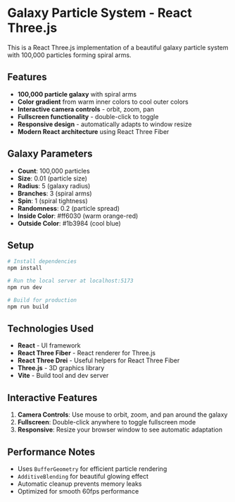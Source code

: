 # Galaxy Particle System - React Three.js

This is a React Three.js implementation of a beautiful galaxy particle system with 100,000 particles forming spiral arms.

## Features

- **100,000 particle galaxy** with spiral arms
- **Color gradient** from warm inner colors to cool outer colors
- **Interactive camera controls** - orbit, zoom, pan
- **Fullscreen functionality** - double-click to toggle
- **Responsive design** - automatically adapts to window resize
- **Modern React architecture** using React Three Fiber

## Galaxy Parameters

- **Count**: 100,000 particles
- **Size**: 0.01 (particle size)
- **Radius**: 5 (galaxy radius)
- **Branches**: 3 (spiral arms)
- **Spin**: 1 (spiral tightness)
- **Randomness**: 0.2 (particle spread)
- **Inside Color**: #ff6030 (warm orange-red)
- **Outside Color**: #1b3984 (cool blue)

## Setup

```bash
# Install dependencies
npm install

# Run the local server at localhost:5173
npm run dev

# Build for production
npm run build
```

## Technologies Used

- **React** - UI framework
- **React Three Fiber** - React renderer for Three.js
- **React Three Drei** - Useful helpers for React Three Fiber
- **Three.js** - 3D graphics library
- **Vite** - Build tool and dev server

## Interactive Features

1. **Camera Controls**: Use mouse to orbit, zoom, and pan around the galaxy
2. **Fullscreen**: Double-click anywhere to toggle fullscreen mode
3. **Responsive**: Resize your browser window to see automatic adaptation

## Performance Notes

- Uses `BufferGeometry` for efficient particle rendering
- `AdditiveBlending` for beautiful glowing effect
- Automatic cleanup prevents memory leaks
- Optimized for smooth 60fps performance
